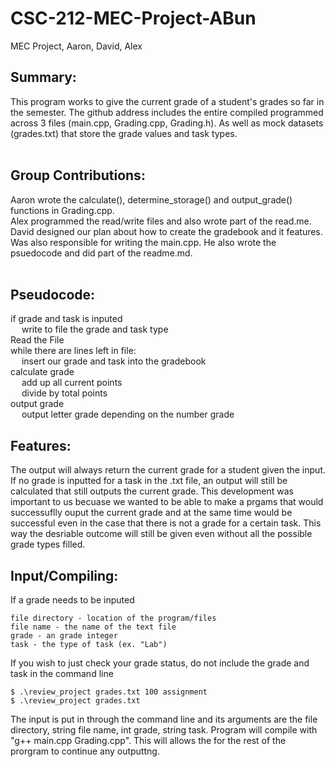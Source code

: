 # CSC-212-MEC-Project-ABun
MEC Project, Aaron, David, Alex

## Summary:
  This program works to give the current grade of a student's grades so far in the semester. The github address includes the entire compiled programmed across 3 files (main.cpp, Grading.cpp, Grading.h). As well as mock datasets (grades.txt) that store the grade values and task types.
<br/>
<br/>
## Group Contributions: <br/>
Aaron wrote the calculate(), determine_storage() and output_grade() functions in Grading.cpp. <br/>
Alex programmed the read/write files and also wrote part of the read.me. <br/>
David designed our plan about how to create the gradebook and it features. Was also responsible for writing the main.cpp. He also wrote the psuedocode and did part of the readme.md. <br/>
<br/>
## Pseudocode:<br/>
 if grade and task is inputed <br/>
 &emsp; write to file the grade and task type <br/>
 Read the File<br/>
 while there are lines left in file:<br/>
 &emsp; insert our grade and task into the gradebook<br/>
 calculate grade<br/>
 &emsp; add up all current points<br/>
 &emsp; divide by total points<br/>
 output grade<br/>
 &emsp; output letter grade depending on the number grade
<br/>

## Features:
The output will always return the current grade for a student given the input. If no grade is inputted for a task in the .txt file, an output will still be calculated that still outputs the current grade. This development was important to us becuase we wanted to be able to make a prgams that would successuflly ouput the current grade and at the same time would be successful even in the case that there is not a grade for a certain task. This way the desriable outcome will still be given even without all the possible grade types filled.
<br/>

## Input/Compiling:
If a grade needs to be inputed
  ```
  file directory - location of the program/files 
  file name - the name of the text file 
  grade - an grade integer
  task - the type of task (ex. "Lab")
  ```
If you wish to just check your grade status, do not include the grade and task in the command line
   ```
   $ .\review_project grades.txt 100 assignment
   $ .\review_project grades.txt
   ```
  The input is put in through the command line and its arguments are the file directory, string file name, int grade, string task.
  Program will compile with "g++ main.cpp Grading.cpp". This will allows the for the rest of the prorgram to continue any outputtng. 

